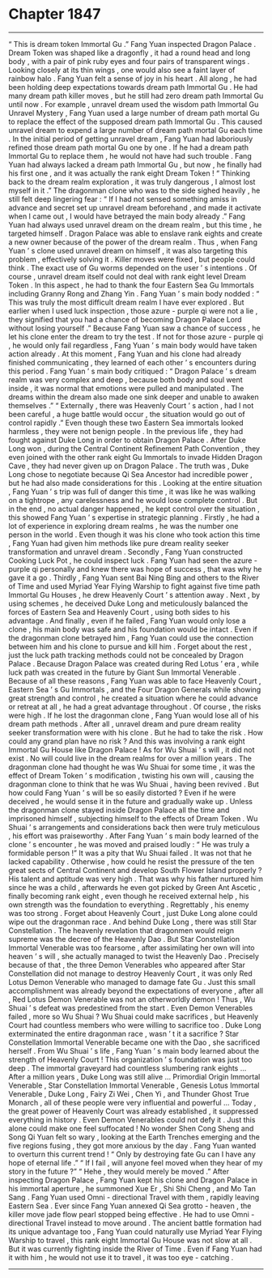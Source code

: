 
# Chapter 1847


---

“ This is dream token Immortal Gu .” Fang Yuan inspected Dragon Palace .
Dream Token was shaped like a dragonfly , it had a round head and long body , with a pair of pink ruby eyes and four pairs of transparent wings . Looking closely at its thin wings , one would also see a faint layer of rainbow halo .
Fang Yuan felt a sense of joy in his heart .
All along , he had been holding deep expectations towards dream path Immortal Gu . He had many dream path killer moves , but he still had zero dream path Immortal Gu until now .
For example , unravel dream used the wisdom path Immortal Gu Unravel Mystery , Fang Yuan used a large number of dream path mortal Gu to replace the effect of the supposed dream path Immortal Gu . This caused unravel dream to expend a large number of dream path mortal Gu each time .
In the initial period of getting unravel dream , Fang Yuan had laboriously refined those dream path mortal Gu one by one .
If he had a dream path Immortal Gu to replace them , he would not have had such trouble .
Fang Yuan had always lacked a dream path Immortal Gu , but now , he finally had his first one , and it was actually the rank eight Dream Token !
“ Thinking back to the dream realm exploration , it was truly dangerous , I almost lost myself in it .” The dragonman clone who was to the side sighed heavily , he still felt deep lingering fear : “ If I had not sensed something amiss in advance and secret set up unravel dream beforehand , and made it activate when I came out , I would have betrayed the main body already .”
Fang Yuan had always used unravel dream on the dream realm , but this time , he targeted himself .
Dragon Palace was able to enslave rank eights and create a new owner because of the power of the dream realm . Thus , when Fang Yuan ’ s clone used unravel dream on himself , it was also targeting this problem , effectively solving it .
Killer moves were fixed , but people could think .
The exact use of Gu worms depended on the user ’ s intentions .
Of course , unravel dream itself could not deal with rank eight level Dream Token . In this aspect , he had to thank the four Eastern Sea Gu Immortals including Granny Rong and Zhang Yin .
Fang Yuan ’ s main body nodded : “ This was truly the most difficult dream realm I have ever explored . But earlier when I used luck inspection , those azure - purple qi were not a lie , they signified that you had a chance of becoming Dragon Palace Lord without losing yourself .”
Because Fang Yuan saw a chance of success , he let his clone enter the dream to try the test .
If not for those azure - purple qi , he would only fail regardless , Fang Yuan ’ s main body would have taken action already .
At this moment , Fang Yuan and his clone had already finished communicating , they learned of each other ’ s encounters during this period .
Fang Yuan ’ s main body critiqued : “ Dragon Palace ’ s dream realm was very complex and deep , because both body and soul went inside , it was normal that emotions were pulled and manipulated . The dreams within the dream also made one sink deeper and unable to awaken themselves .”
“ Externally , there was Heavenly Court ’ s action , had I not been careful , a huge battle would occur , the situation would go out of control rapidly .”
Even though these two Eastern Sea immortals looked harmless , they were not benign people . In the previous life , they had fought against Duke Long in order to obtain Dragon Palace . After Duke Long won , during the Central Continent Refinement Path Convention , they even joined with the other rank eight Gu Immortals to invade Hidden Dragon Cave , they had never given up on Dragon Palace .
The truth was , Duke Long chose to negotiate because Qi Sea Ancestor had incredible power , but he had also made considerations for this .
Looking at the entire situation , Fang Yuan ’ s trip was full of danger this time , it was like he was walking on a tightrope , any carelessness and he would lose complete control .
But in the end , no actual danger happened , he kept control over the situation , this showed Fang Yuan ’ s expertise in strategic planning .
Firstly , he had a lot of experience in exploring dream realms , he was the number one person in the world . Even though it was his clone who took action this time , Fang Yuan had given him methods like pure dream reality seeker transformation and unravel dream .
Secondly , Fang Yuan constructed Cooking Luck Pot , he could inspect luck . Fang Yuan had seen the azure - purple qi personally and knew there was hope of success , that was why he gave it a go .
Thirdly , Fang Yuan sent Bai Ning Bing and others to the River of Time and used Myriad Year Flying Warship to fight against five time path Immortal Gu Houses , he drew Heavenly Court ’ s attention away . Next , by using schemes , he deceived Duke Long and meticulously balanced the forces of Eastern Sea and Heavenly Court , using both sides to his advantage .
And finally , even if he failed , Fang Yuan would only lose a clone , his main body was safe and his foundation would be intact . Even if the dragonman clone betrayed him , Fang Yuan could use the connection between him and his clone to pursue and kill him . Forget about the rest , just the luck path tracking methods could not be concealed by Dragon Palace .
Because Dragon Palace was created during Red Lotus ’ era , while luck path was created in the future by Giant Sun Immortal Venerable .
Because of all these reasons , Fang Yuan was able to face Heavenly Court , Eastern Sea ’ s Gu Immortals , and the Four Dragon Generals while showing great strength and control , he created a situation where he could advance or retreat at all , he had a great advantage throughout .
Of course , the risks were high .
If he lost the dragonman clone , Fang Yuan would lose all of his dream path methods .
After all , unravel dream and pure dream reality seeker transformation were with his clone .
But he had to take the risk .
How could any grand plan have no risk ? And this was involving a rank eight Immortal Gu House like Dragon Palace !
As for Wu Shuai ’ s will , it did not exist .
No will could live in the dream realms for over a million years .
The dragonman clone had thought he was Wu Shuai for some time , it was the effect of Dream Token ’ s modification , twisting his own will , causing the dragonman clone to think that he was Wu Shuai , having been revived .
But how could Fang Yuan ’ s will be so easily distorted ?
Even if he were deceived , he would sense it in the future and gradually wake up . Unless the dragonman clone stayed inside Dragon Palace all the time and imprisoned himself , subjecting himself to the effects of Dream Token .
Wu Shuai ’ s arrangements and considerations back then were truly meticulous , his effort was praiseworthy .
After Fang Yuan ’ s main body learned of the clone ’ s encounter , he was moved and praised loudly : “ He was truly a formidable person !”
It was a pity that Wu Shuai failed .
It was not that he lacked capability . Otherwise , how could he resist the pressure of the ten great sects of Central Continent and develop South Flower Island properly ?
His talent and aptitude was very high . That was why his father nurtured him since he was a child , afterwards he even got picked by Green Ant Ascetic , finally becoming rank eight , even though he received external help , his own strength was the foundation to everything .
Regrettably , his enemy was too strong . Forget about Heavenly Court , just Duke Long alone could wipe out the dragonman race . And behind Duke Long , there was still Star Constellation .
The heavenly revelation that dragonmen would reign supreme was the decree of the Heavenly Dao . But Star Constellation Immortal Venerable was too fearsome , after assimilating her own will into heaven ’ s will , she actually managed to twist the Heavenly Dao .
Precisely because of that , the three Demon Venerables who appeared after Star Constellation did not manage to destroy Heavenly Court , it was only Red Lotus Demon Venerable who managed to damage fate Gu . Just this small accomplishment was already beyond the expectations of everyone , after all , Red Lotus Demon Venerable was not an otherworldly demon !
Thus , Wu Shuai ’ s defeat was predestined from the start .
Even Demon Venerables failed , more so Wu Shuai ?
Wu Shuai could make sacrifices , but Heavenly Court had countless members who were willing to sacrifice too . Duke Long exterminated the entire dragonman race , wasn ’ t it a sacrifice ? Star Constellation Immortal Venerable became one with the Dao , she sacrificed herself .
From Wu Shuai ’ s life , Fang Yuan ’ s main body learned about the strength of Heavenly Court !
This organization ’ s foundation was just too deep .
The immortal graveyard had countless slumbering rank eights …
After a million years , Duke Long was still alive …
Primordial Origin Immortal Venerable , Star Constellation Immortal Venerable , Genesis Lotus Immortal Venerable , Duke Long , Fairy Zi Wei , Chen Yi , and Thunder Ghost True Monarch , all of these people were very influential and powerful …
Today , the great power of Heavenly Court was already established , it suppressed everything in history . Even Demon Venerables could not defy it .
Just this alone could make one feel suffocated ! No wonder Shen Cong Sheng and Song Qi Yuan felt so wary , looking at the Earth Trenches emerging and the five regions fusing , they got more anxious by the day .
Fang Yuan wanted to overturn this current trend !
“ Only by destroying fate Gu can I have any hope of eternal life .”
“ If I fail , will anyone feel moved when they hear of my story in the future ?”
“ Hehe , they would merely be moved .”
After inspecting Dragon Palace , Fang Yuan kept his clone and Dragon Palace in his immortal aperture , he summoned Xue Er , Shi Shi Cheng , and Mo Tan Sang .
Fang Yuan used Omni - directional Travel with them , rapidly leaving Eastern Sea .
Ever since Fang Yuan annexed Qi Sea grotto - heaven , the killer move jade flow pearl stopped being effective . He had to use Omni - directional Travel instead to move around .
The ancient battle formation had its unique advantage too , Fang Yuan could naturally use Myriad Year Flying Warship to travel , this rank eight Immortal Gu House was not slow at all . But it was currently fighting inside the River of Time .
Even if Fang Yuan had it with him , he would not use it to travel , it was too eye - catching .

---

